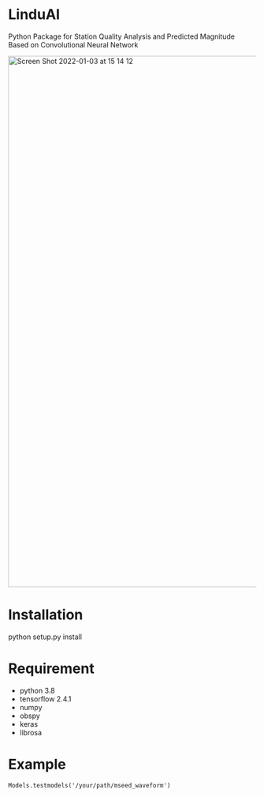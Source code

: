# LinduAI

Python Package for Station Quality Analysis and Predicted Magnitude Based on Convolutional Neural Network

<img width="1076" alt="Screen Shot 2022-01-03 at 15 14 12" src="https://user-images.githubusercontent.com/28749749/147910340-bb900def-0324-442d-921d-08aae3f75948.png">

# <b>Installation</b>

python setup.py install

# Requirement
- python 3.8
- tensorflow 2.4.1
- numpy
- obspy
- keras
- librosa

# Example

```Models.testmodels('/your/path/mseed_waveform')```

